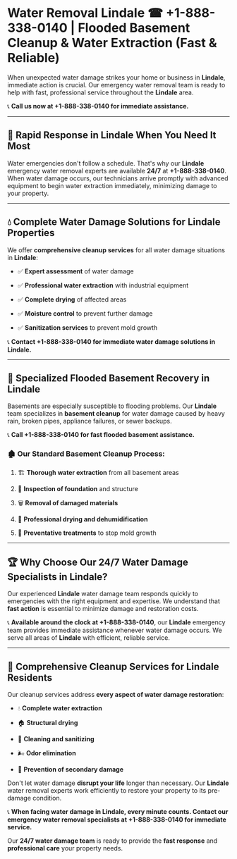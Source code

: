 # Water Removal Lindale ☎ +1-888-338-0140 | Flooded Basement Cleanup & Water Extraction (Fast & Reliable)

When unexpected water damage strikes your home or business in **Lindale**, immediate action is crucial. Our emergency water removal team is ready to help with fast, professional service throughout the **Lindale** area. 

📞 **Call us now at +1-888-338-0140 for immediate assistance.**
---
## 🚀 Rapid Response in Lindale When You Need It Most
Water emergencies don't follow a schedule. That's why our **Lindale** emergency water removal experts are available **24/7** at **+1-888-338-0140**. When water damage occurs, our technicians arrive promptly with advanced equipment to begin water extraction immediately, minimizing damage to your property.
---
## 💧 Complete Water Damage Solutions for Lindale Properties
We offer **comprehensive cleanup services** for all water damage situations in **Lindale**:
- ✅ **Expert assessment** of water damage  
- ✅ **Professional water extraction** with industrial equipment  
- ✅ **Complete drying** of affected areas  
- ✅ **Moisture control** to prevent further damage  
- ✅ **Sanitization services** to prevent mold growth  
📞 **Contact +1-888-338-0140 for immediate water damage solutions in Lindale.**
---
## 🌊 Specialized Flooded Basement Recovery in Lindale
Basements are especially susceptible to flooding problems. Our **Lindale** team specializes in **basement cleanup** for water damage caused by heavy rain, broken pipes, appliance failures, or sewer backups. 
📞 **Call +1-888-338-0140 for fast flooded basement assistance.**
### 🏚️ Our Standard Basement Cleanup Process:
1. 🏗️ **Thorough water extraction** from all basement areas  
2. 🔎 **Inspection of foundation** and structure  
3. 🗑️ **Removal of damaged materials**  
4. 💨 **Professional drying and dehumidification**  
5. 🚫 **Preventative treatments** to stop mold growth  
---
## 🏆 Why Choose Our 24/7 Water Damage Specialists in Lindale?
Our experienced **Lindale** water damage team responds quickly to emergencies with the right equipment and expertise. We understand that **fast action** is essential to minimize damage and restoration costs.
📞 **Available around the clock at +1-888-338-0140**, our **Lindale** emergency team provides immediate assistance whenever water damage occurs. We serve all areas of **Lindale** with efficient, reliable service.
---
## 🧹 Comprehensive Cleanup Services for Lindale Residents
Our cleanup services address **every aspect of water damage restoration**:
- 💧 **Complete water extraction**  
- 🏠 **Structural drying**  
- 🧼 **Cleaning and sanitizing**  
- 🌬️ **Odor elimination**  
- 🚫 **Prevention of secondary damage**  
Don't let water damage **disrupt your life** longer than necessary. Our **Lindale** water removal experts work efficiently to restore your property to its pre-damage condition.
📞 **When facing water damage in Lindale, every minute counts. Contact our emergency water removal specialists at +1-888-338-0140 for immediate service.**
Our **24/7 water damage team** is ready to provide the **fast response** and **professional care** your property needs.
